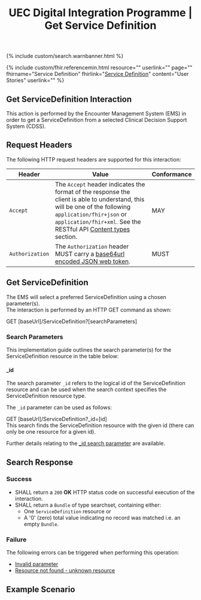 ﻿---
title: UEC Digital Integration Programme | Get Service Definition
keywords: servicedefinition, rest,
tags: [rest,fhir,api]
sidebar: ctp_rest_sidebar
permalink: api_get_service_definition.html
summary: Retrieve a Service Definition
---

{% include custom/search.warnbanner.html %}

{% include custom/fhir.referencemin.html resource="" userlink="" page="" fhirname="Service Definition" fhirlink="[Service Definition](http://hl7.org/fhir/stu3/servicedefinition.html)" content="User Stories" userlink="" %}



## Get ServiceDefinition Interaction ##
This action is performed by the Encounter Management System (EMS) in order to get a ServiceDefinition from a selected Clinical Decision Support System (CDSS).  

## Request Headers ##
The following HTTP request headers are supported for this interaction: 


| Header               | Value |Conformance |
|----------------------|-------|-------|
| `Accept`      | The `Accept` header indicates the format of the response the client is able to understand, this will be one of the following <code class="highlighter-rouge">application/fhir+json</code> or <code class="highlighter-rouge">application/fhir+xml</code>. See the RESTful API [Content types](api_general_guidance.html#content-types) section. | MAY |
| `Authorization`      | The `Authorization` header MUST carry a <a href="https://jwt.io/introduction/">base64url encoded JSON web token</a>. | MUST |


## Get ServiceDefinition ##
The EMS will select a preferred ServiceDefinition using a chosen parameter(s).  
The interaction is performed by an HTTP GET command as shown:  

<div markdown="span" class="alert alert-success" role="alert">
GET [baseUrl]/ServiceDefinition?[searchParameters]</div>  

### Search Parameters ###
This implementation guide outlines the search parameter(s) for the ServiceDefinition resource in the table below: 

<!--
<table style="min-width:100%;width:100%">
<tr>
    <th style="width:15%;">Name</th>
    <th style="width:15%;">Type</th>
    <th style="width:30%;">Description</th>
    <th style="width:5%;">Conformance</th>
    <th style="width:35%;">Path</th>
</tr>

<tr>
    <td><code class="highlighter-rouge">_id</code></td>
    <td><code class="highlighter-rouge">token</code></td>
    <td>The logical id of the resource</td>
    <td>SHOULD</td>
    <td>ServiceDefinition.id</td>
</tr>
<tr>
    <td><code class="highlighter-rouge">url</code></td>
    <td><code class="highlighter-rouge">uri</code></td>
    <td>The uri that identifies the service definition</td>
    <td>MAY</td>
    <td>ServiceDefinition.url</td>
</tr>
<tr>
    <td><code class="highlighter-rouge">identifier</code></td>
    <td><code class="highlighter-rouge">token</code></td>
    <td>External identifier for the service definition</td>
    <td>MAY</td>
    <td>ServiceDefinition.identifier</td>
</tr>
<tr>
    <td><code class="highlighter-rouge">version</code></td>
    <td><code class="highlighter-rouge">token</code></td>
    <td>Business version of the service definition</td>
    <td>MAY</td>
    <td>ServiceDefinition.version</td>
</tr> 
<tr>
    <td><code class="highlighter-rouge">name</code></td>
    <td><code class="highlighter-rouge">string</code></td>
    <td>Computationally friendly name of the service definition</td>
    <td>MAY</td>
    <td>ServiceDefinition.name</td>
</tr>
<tr>
    <td><code class="highlighter-rouge">title</code></td>
    <td><code class="highlighter-rouge">string</code></td>
    <td>The human-friendly name of the service definition</td>
    <td>MAY</td>
    <td>ServiceDefinition.title</td>
</tr>
</table>-->

#### _id ####

The search parameter `_id` refers to the logical id of the ServiceDefinition resource and can be used when the search context specifies the ServiceDefinition resource type.  

The `_id` parameter can be used as follows:  

<div markdown="span" class="alert alert-success" role="alert">
GET [baseUrl]/ServiceDefinition?_id=[id]</div> 
This search finds the ServiceDefinition resource with the given id (there can only be one resource for a given id).   

Further details relating to the <a href="https://www.hl7.org/fhir/stu3/search.html#id">_id search parameter</a> are available.  

<!--More information required on potential searches and search parameter combinations from the CTP programme-->

<!--
Add explanatory diagram here? Would they want the list of possible responses and error codes?
-->




## Search Response ##

### Success ###

* SHALL return a `200` **OK** HTTP status code on successful execution of the interaction.
* SHALL return a `Bundle` of type searchset, containing either:
   - One `ServiceDefinition` resource or
   - A '0' (zero) total value indicating no record was matched i.e. an empty `Bundle`.  

### Failure ###
The following errors can be triggered when performing this operation:  

<!--More errors are likely to be needed once we are clear on which search parameters are defined-->

* [Invalid parameter](api_general_guidance.html#parameters)
* [Resource not found - unknown resource](api_general_guidance.html#unknown-resource)


<!--
## Creation of parameters ##
Once the EMS has got the selected `ServiceDefinition`, the EMS users will input relevant data for the scenario which will create the initial parameters to be passed to the CDSS.  
The initial parameters will be the requestId and the patient.

### Parameters ###

#### IN Parameters ####

<table style="min-width:100%;width:100%">
<tr>
    <th style="width:25%;">Name</th>
    <th style="width:15%;">Cardinality</th>
    <th style="width:20%;">Type</th>
      <th style="width:40%;">Documentation</th>
</tr>

<tr>
    <td><code class="highlighter-rouge">requestId</code></td>
    <td><code class="highlighter-rouge">0..1</code></td>
    <td>id</td>
    <td>An optional client-provided identifier to track the request.</td>
</tr>
<tr>
    <td><code class="highlighter-rouge">patient</code></td>
    <td><code class="highlighter-rouge">0..1</code></td>
    <td>Reference(Patient)</td>
    <td>The patient in context, if any.</td>
</tr>
</table>
-->

<!--Will there be any other parameters at this stage?-->
## Example Scenario ##
<!--Placeholder -->




